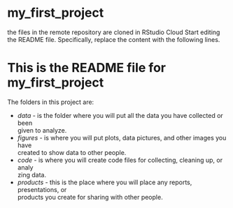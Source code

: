 # my_first_project
the files in the remote repository are cloned in RStudio Cloud
Start editing the README file. Specifically, replace the content with the following lines.
# This is the README file for my_first_project
The folders in this project are:
* _data_ - is the folder where you will put all the data you have collected or been \
given to analyze.
* _figures_ - is where you will put plots, data pictures, and other images you have \
created to show data to other people.
* _code_ - is where you will create code files for collecting, cleaning up, or analy\
zing data.
* _products_ - this is the place where you will place any reports, presentations, or\
products you create for sharing with other people.
